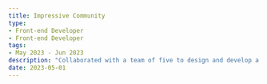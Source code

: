 ```yaml
---
title: Impressive Community
type:
- Front-end Developer
- Front-end Developer
tags:
- May 2023 - Jun 2023
description: "Collaborated with a team of five to design and develop a landing page using React (Next.js)."
date: 2023-05-01
---
```

